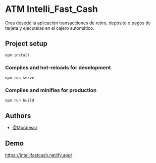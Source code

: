 # ATM Intelli_Fast_Cash

Crea desede la aplicación transacciones de retiro, depósito o pagos de tarjeta y ejecutelas en el cajero automático.

## Project setup

```
npm install
```

### Compiles and hot-reloads for development

```
npm run serve
```

### Compiles and minifies for production

```
npm run build
```

## Authors

- [@Moralescr](https://github.com/Moralescr)

## Demo

https://intellifastcash.netlify.app/
